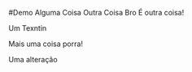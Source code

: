 #Demo
Alguma Coisa
Outra Coisa Bro
É outra coisa!
<br>
<p> Um Texntin </P>
Mais uma coisa porra!

Uma alteração